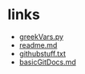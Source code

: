 




# links

- [greekVars.py](greekVars.py)
- [readme.md](readme.md)
- [githubstuff.txt](githubstuff.txt)
- [basicGitDocs.md](basicGitDocs.md)
